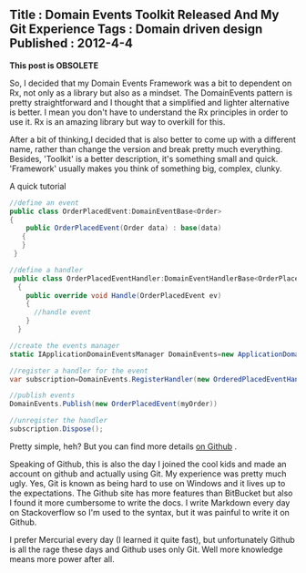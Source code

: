 Title : Domain Events Toolkit Released And My Git Experience
Tags : Domain driven design
Published : 2012-4-4
---
**This post is OBSOLETE**

So, I decided that my Domain Events Framework was a bit to dependent on Rx, not only as a library but also as a mindset. The DomainEvents pattern is pretty straightforward and I thought that a simplified and lighter alternative is better. I mean you don't have to understand the Rx principles in order to use it. Rx is an amazing library but way to overkill for this.

 After a bit of thinking,I decided that is also better to come up with a different name, rather than change the version and break pretty much everything. Besides, 'Toolkit' is a better description, it's something small and quick. 'Framework' usually makes you think of something big, complex, clunky.

 A quick tutorial

  

```csharp
//define an event
public class OrderPlacedEvent:DomainEventBase<Order>
{
    public OrderPlacedEvent(Order data) : base(data)
   {
   }
 }

//define a handler
 public class OrderPlacedEventHandler:DomainEventHandlerBase<OrderPlacedEvent>
  {
    public override void Handle(OrderPlacedEvent ev)
    {
      //handle event
    }
  }

//create the events manager
static IApplicationDomainEventsManager DomainEvents=new ApplicationDomainEventsManager()

//register a handler for the event
var subscription=DomainEvents.RegisterHandler(new OrderedPlacedEventHandler());

//publish events
DomainEvents.Publish(new OrderPlacedEvent(myOrder))

//unregister the handler
subscription.Dispose();

```
  Pretty simple, heh? But you can find more details [on Github](https://github.com/sapiens/DomainEventsToolkit/wiki/Usage) .

 Speaking of Github, this is also the day I joined the cool kids and made an account on github and actually using Git. My experience was pretty much ugly. Yes, Git is known as being hard to use on Windows and it lives up to the expectations. The Github site has more features than BitBucket but also I found it more cumbersome to write the docs. I write Markdown every day on Stackoverflow so I'm used to the syntax, but it was painful to write it on Github.

 I prefer Mercurial every day (I learned it quite fast), but unfortunately Github is all the rage these days and Github uses only Git. Well more knowledge means more power after all.